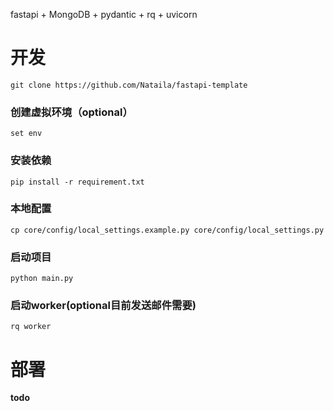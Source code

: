 fastapi + MongoDB + pydantic + rq + uvicorn

# 开发
`git clone https://github.com/Nataila/fastapi-template`

### 创建虚拟环境（optional）
`set env`
### 安装依赖
`pip install -r requirement.txt`
### 本地配置
`cp core/config/local_settings.example.py core/config/local_settings.py`
### 启动项目
`python main.py`
### 启动worker(optional目前发送邮件需要)
`rq worker`

# 部署
**todo**
